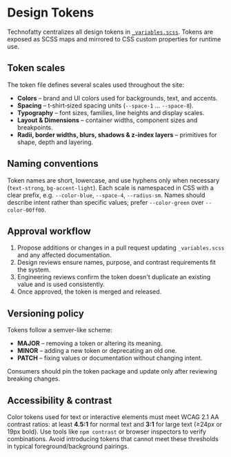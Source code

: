 # Design Tokens

Technofatty centralizes all design tokens in [`_variables.scss`](../coresite/static/coresite/scss/abstracts/_variables.scss). Tokens are exposed as SCSS maps and mirrored to CSS custom properties for runtime use.

## Token scales
The token file defines several scales used throughout the site:

- **Colors** – brand and UI colors used for backgrounds, text, and accents.
- **Spacing** – t‑shirt‑sized spacing units (`--space-1` … `--space-8`).
- **Typography** – font sizes, families, line heights and display scales.
- **Layout & Dimensions** – container widths, component sizes and breakpoints.
- **Radii, border widths, blurs, shadows & z-index layers** – primitives for shape, depth and layering.

## Naming conventions
Token names are short, lowercase, and use hyphens only when necessary (`text-strong`, `bg-accent-light`). Each scale is namespaced in CSS with a clear prefix, e.g. `--color-blue`, `--space-4`, `--radius-sm`. Names should describe intent rather than specific values; prefer `--color-green` over `--color-00ff00`.

## Approval workflow
1. Propose additions or changes in a pull request updating `_variables.scss` and any affected documentation.
2. Design reviews ensure names, purpose, and contrast requirements fit the system.
3. Engineering reviews confirm the token doesn't duplicate an existing value and is used consistently.
4. Once approved, the token is merged and released.

## Versioning policy
Tokens follow a semver-like scheme:

- **MAJOR** – removing a token or altering its meaning.
- **MINOR** – adding a new token or deprecating an old one.
- **PATCH** – fixing values or documentation without changing intent.

Consumers should pin the token package and update only after reviewing breaking changes.

## Accessibility & contrast
Color tokens used for text or interactive elements must meet WCAG 2.1 AA contrast ratios: at least **4.5:1** for normal text and **3:1** for large text (≥24px or 19px bold). Use tools like `npm contrast` or browser inspectors to verify combinations. Avoid introducing tokens that cannot meet these thresholds in typical foreground/background pairings.
